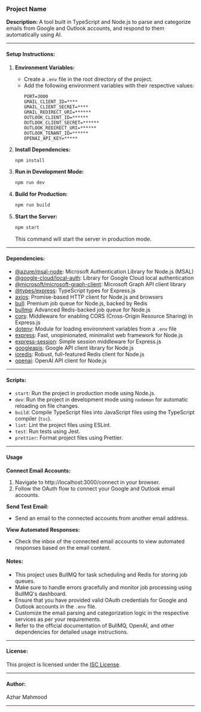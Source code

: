 ### Project Name

**Description:** A tool built in TypeScript and Node.js to parse and categorize
emails from Google and Outlook accounts, and respond to them automatically using
AI.

---

#### Setup Instructions:

1. **Environment Variables:**

   - Create a `.env` file in the root directory of the project.
   - Add the following environment variables with their respective values:
     ```
     PORT=3000
     GMAIL_CLIENT_ID=****
     GMAIL_CLIENT_SECRET=****
     GMAIL_REDIRECT_URI=******
     OUTLOOK_CLIENT_ID=******
     OUTLOOK_CLIENT_SECRET=******
     OUTLOOK_REDIRECT_URI=******
     OUTLOOK_TENANT_ID=******
     OPENAI_API_KEY=*****
     ```

2. **Install Dependencies:**

   ```bash
   npm install
   ```

3. **Run in Development Mode:**

   ```bash
   npm run dev
   ```

4. **Build for Production:**

   ```bash
   npm run build
   ```

5. **Start the Server:**

   ```bash
   npm start
   ```

   This command will start the server in production mode.

---

#### Dependencies:

- [@azure/msal-node](https://www.npmjs.com/package/@azure/msal-node): Microsoft
  Authentication Library for Node.js (MSAL)
- [@google-cloud/local-auth](https://www.npmjs.com/package/@google-cloud/local-auth):
  Library for Google Cloud local authentication
- [@microsoft/microsoft-graph-client](https://www.npmjs.com/package/@microsoft/microsoft-graph-client):
  Microsoft Graph API client library
- [@types/express](https://www.npmjs.com/package/@types/express): TypeScript
  types for Express.js
- [axios](https://www.npmjs.com/package/axios): Promise-based HTTP client for
  Node.js and browsers
- [bull](https://www.npmjs.com/package/bull): Premium job queue for Node.js,
  backed by Redis
- [bullmq](https://www.npmjs.com/package/bullmq): Advanced Redis-backed job
  queue for Node.js
- [cors](https://www.npmjs.com/package/cors): Middleware for enabling CORS
  (Cross-Origin Resource Sharing) in Express.js
- [dotenv](https://www.npmjs.com/package/dotenv): Module for loading environment
  variables from a `.env` file
- [express](https://www.npmjs.com/package/express): Fast, unopinionated,
  minimalist web framework for Node.js
- [express-session](https://www.npmjs.com/package/express-session): Simple
  session middleware for Express.js
- [googleapis](https://www.npmjs.com/package/googleapis): Google API client
  library for Node.js
- [ioredis](https://www.npmjs.com/package/ioredis): Robust, full-featured Redis
  client for Node.js
- [openai](https://www.npmjs.com/package/openai): OpenAI API client for Node.js

---

#### Scripts:

- `start`: Run the project in production mode using Node.js.
- `dev`: Run the project in development mode using `nodemon` for automatic
  reloading on file changes.
- `build`: Compile TypeScript files into JavaScript files using the TypeScript
  compiler (`tsc`).
- `lint`: Lint the project files using ESLint.
- `test`: Run tests using Jest.
- `prettier`: Format project files using Prettier.

---

#### Usage

**Connect Email Accounts:**

1. Navigate to http://localhost:3000/connect in your browser.
2. Follow the OAuth flow to connect your Google and Outlook email accounts.

**Send Test Email:**

- Send an email to the connected accounts from another email address.

**View Automated Responses:**

- Check the inbox of the connected email accounts to view automated responses
  based on the email content.

#### Notes:

- This project uses BullMQ for task scheduling and Redis for storing job queues.
- Make sure to handle errors gracefully and monitor job processing using
  BullMQ's dashboard.
- Ensure that you have provided valid OAuth credentials for Google and Outlook
  accounts in the `.env` file.
- Customize the email parsing and categorization logic in the respective
  services as per your requirements.
- Refer to the official documentation of BullMQ, OpenAI, and other dependencies
  for detailed usage instructions.

---

#### License:

This project is licensed under the
[ISC License](https://opensource.org/licenses/ISC).

---

#### Author:

Azhar Mahmood

---
